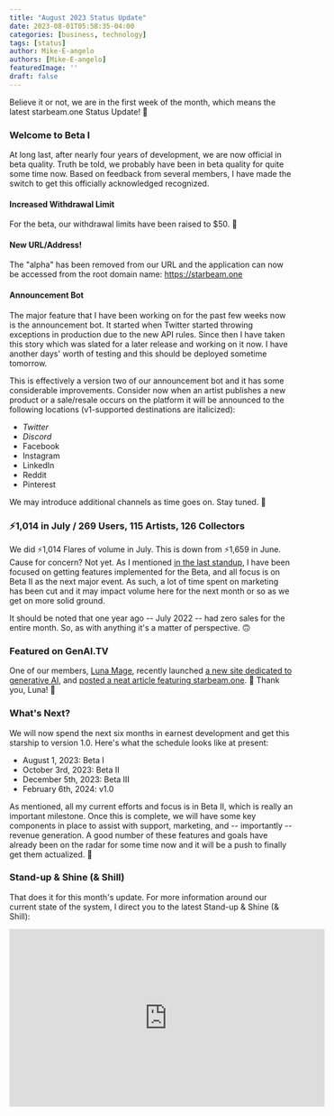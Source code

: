 ```yaml
---
title: "August 2023 Status Update"
date: 2023-08-01T05:58:35-04:00
categories: [business, technology]
tags: [status]
author: Mike-E-angelo
authors: [Mike-E-angelo]
featuredImage: ''
draft: false
---
```


Believe it or not, we are in the first week of the month, which means the latest starbeam.one Status Update! 🚀

### Welcome to Beta I

At long last, after nearly four years of development, we are now official in beta quality.  Truth be told, we probably have been in beta quality for quite some time now.  Based on feedback from several members, I have made the switch to get this officially acknowledged recognized.

#### Increased Withdrawal Limit

For the beta, our withdrawal limits have been raised to $50. 🚀

#### New URL/Address!

The "alpha" has been removed from our URL and the application can now be accessed from the root domain name: https://starbeam.one

#### Announcement Bot

The major feature that I have been working on for the past few weeks now is the announcement bot.  It started when Twitter started throwing exceptions in production due to the new API rules.  Since then I have taken this story which was slated for a later release and working on it now.  I have another days' worth of testing and this should be deployed sometime tomorrow.

This is effectively a version two of our announcement bot and it has some considerable improvements.  Consider now when an artist publishes a new product or a sale/resale occurs on the platform it will be announced to the following locations (v1-supported destinations are italicized):

- *Twitter*
- *Discord*
- Facebook
- Instagram
- LinkedIn
- Reddit
- Pinterest

We may introduce additional channels as time goes on.  Stay tuned. 📢

### ⚡1,014 in July / 269 Users, 115 Artists, 126 Collectors

We did ⚡1,014 Flares of volume in July.  This is down from ⚡1,659 in June.  Cause for concern?  Not yet.  As I mentioned [in the last standup](https://youtu.be/9w9CPwWfrCo), I have been focused on getting features implemented for the Beta, and all focus is on Beta II as the next major event.  As such, a lot of time spent on marketing has been cut and it may impact volume here for the next month or so as we get on more solid ground.

It should be noted that one year ago -- July 2022 -- had zero sales for the entire month.  So, as with anything it's a matter of perspective. 🙃

### Featured on GenAI.TV

One of our members, [Luna Mage](https://starbeam.one/users/46/sales), recently launched [a new site dedicated to generative AI](https://www.genai.tv/), and [posted a neat article featuring starbeam.one](https://www.genai.tv/startups/starbeam-one/). 🚀  Thank you, Luna! 🙏

### What's Next?

We will now spend the next six months in earnest development and get this starship to version 1.0.  Here's what the schedule looks like at present:

- August 1, 2023: Beta I
- October 3rd, 2023: Beta II
- December 5th, 2023: Beta III
- February 6th, 2024: v1.0

As mentioned, all my current efforts and focus is in Beta II, which is really an important milestone.  Once this is complete, we will have some key components in place to assist with support, marketing, and -- importantly -- revenue generation.  A good number of these features and goals have already been on the radar for some time now and it will be a push to finally get them actualized. 💪

### Stand-up & Shine (& Shill)

That does it for this month's update.  For more information around our current state of the system, I direct you to the latest Stand-up & Shine (& Shill):

<iframe width="560" height="315" src="https://www.youtube.com/embed/PyyAEmNOJas" title="YouTube video player" frameborder="0" allow="accelerometer; autoplay; clipboard-write; encrypted-media; gyroscope; picture-in-picture" allowfullscreen style="margin-bottom: 2em"></iframe>
